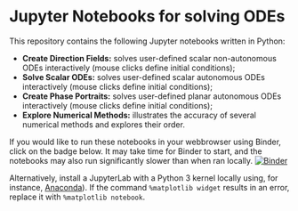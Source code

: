 # Jupyter Notebooks for solving ODEs
This repository contains the following Jupyter notebooks written in Python:

* **Create Direction Fields:** solves user-defined scalar non-autonomous ODEs interactively (mouse clicks define initial conditions);
* **Solve Scalar ODEs:** solves user-defined scalar autonomous ODEs interactively (mouse clicks define initial conditions);
* **Create Phase Portraits:** solves user-defined planar autonomous ODEs interactively (mouse clicks define initial conditions);
* **Explore Numerical Methods:** illustrates the accuracy of several numerical methods and explores their order.

If you would like to run these notebooks in your webbrowser using Binder, click on the badge below. It may take time for Binder to start, and the notebooks may also run significantly slower than when ran locally.
[![Binder](https://mybinder.org/badge_logo.svg)](https://mybinder.org/v2/gh/sandstede-lab-teaching/Solving_ODEs.git/main)

Alternatively, install a JupyterLab with a Python 3 kernel locally using, for instance, [Anaconda](https://www.anaconda.com)). If the command `%matplotlib widget` results in an error, replace it with `%matplotlib notebook`.
